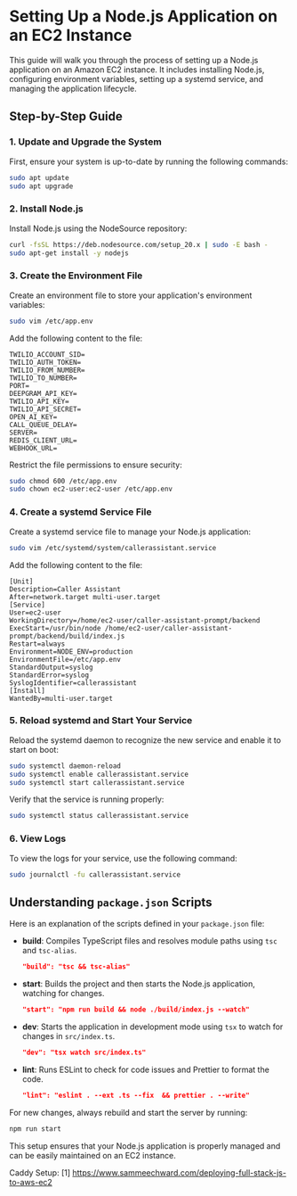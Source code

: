 # Setting Up a Node.js Application on an EC2 Instance

This guide will walk you through the process of setting up a Node.js application on an Amazon EC2 instance. It includes installing Node.js, configuring environment variables, setting up a systemd service, and managing the application lifecycle.

## Step-by-Step Guide

### 1. Update and Upgrade the System

First, ensure your system is up-to-date by running the following commands:

```bash
sudo apt update
sudo apt upgrade
```

### 2. Install Node.js

Install Node.js using the NodeSource repository:

```bash
curl -fsSL https://deb.nodesource.com/setup_20.x | sudo -E bash -
sudo apt-get install -y nodejs
```

### 3. Create the Environment File

Create an environment file to store your application's environment variables:

```bash
sudo vim /etc/app.env
```

Add the following content to the file:

```
TWILIO_ACCOUNT_SID=
TWILIO_AUTH_TOKEN=
TWILIO_FROM_NUMBER=
TWILIO_TO_NUMBER=
PORT=
DEEPGRAM_API_KEY=
TWILIO_API_KEY=
TWILIO_API_SECRET=
OPEN_AI_KEY=
CALL_QUEUE_DELAY=
SERVER=
REDIS_CLIENT_URL=
WEBHOOK_URL=
```

Restrict the file permissions to ensure security:

```bash
sudo chmod 600 /etc/app.env
sudo chown ec2-user:ec2-user /etc/app.env
```

### 4. Create a systemd Service File

Create a systemd service file to manage your Node.js application:

```bash
sudo vim /etc/systemd/system/callerassistant.service
```

Add the following content to the file:

```
[Unit]
Description=Caller Assistant
After=network.target multi-user.target
[Service]
User=ec2-user
WorkingDirectory=/home/ec2-user/caller-assistant-prompt/backend
ExecStart=/usr/bin/node /home/ec2-user/caller-assistant-prompt/backend/build/index.js
Restart=always
Environment=NODE_ENV=production
EnvironmentFile=/etc/app.env
StandardOutput=syslog
StandardError=syslog
SyslogIdentifier=callerassistant
[Install]
WantedBy=multi-user.target
```

### 5. Reload systemd and Start Your Service

Reload the systemd daemon to recognize the new service and enable it to start on boot:

```bash
sudo systemctl daemon-reload
sudo systemctl enable callerassistant.service
sudo systemctl start callerassistant.service
```

Verify that the service is running properly:

```bash
sudo systemctl status callerassistant.service
```

### 6. View Logs

To view the logs for your service, use the following command:

```bash
sudo journalctl -fu callerassistant.service
```

## Understanding `package.json` Scripts

Here is an explanation of the scripts defined in your `package.json` file:

- **build**: Compiles TypeScript files and resolves module paths using `tsc` and `tsc-alias`.

  ```json
  "build": "tsc && tsc-alias"
  ```

- **start**: Builds the project and then starts the Node.js application, watching for changes.

  ```json
  "start": "npm run build && node ./build/index.js --watch"
  ```

- **dev**: Starts the application in development mode using `tsx` to watch for changes in `src/index.ts`.

  ```json
  "dev": "tsx watch src/index.ts"
  ```

- **lint**: Runs ESLint to check for code issues and Prettier to format the code.
  ```json
  "lint": "eslint . --ext .ts --fix  && prettier . --write"
  ```

For new changes, always rebuild and start the server by running:

```bash
npm run start
```

This setup ensures that your Node.js application is properly managed and can be easily maintained on an EC2 instance.

Caddy Setup:
[1] https://www.sammeechward.com/deploying-full-stack-js-to-aws-ec2
